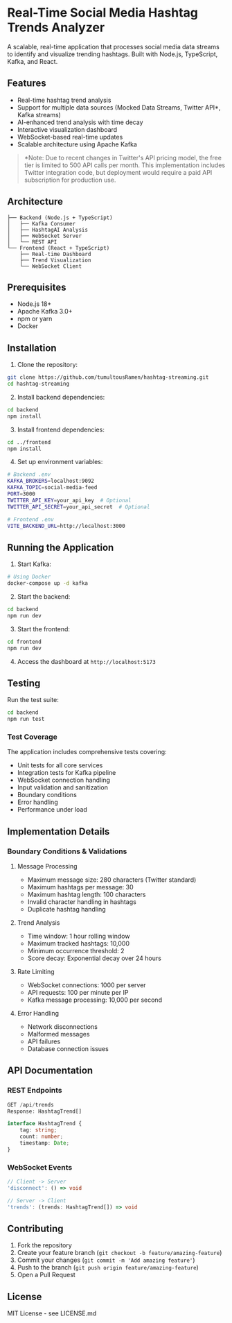 # Real-Time Social Media Hashtag Trends Analyzer

A scalable, real-time application that processes social media data streams to identify and visualize trending hashtags. Built with Node.js, TypeScript, Kafka, and React.

## Features

- Real-time hashtag trend analysis
- Support for multiple data sources (Mocked Data Streams, Twitter API*, Kafka streams)
- AI-enhanced trend analysis with time decay
- Interactive visualization dashboard
- WebSocket-based real-time updates
- Scalable architecture using Apache Kafka

> *Note: Due to recent changes in Twitter's API pricing model, the free tier is limited to 500 API calls per month. This implementation includes Twitter integration code, but deployment would require a paid API subscription for production use.

## Architecture

```
├── Backend (Node.js + TypeScript)
│   ├── Kafka Consumer
│   ├── HashtagAI Analysis
│   ├── WebSocket Server
│   └── REST API
└── Frontend (React + TypeScript)
    ├── Real-time Dashboard
    ├── Trend Visualization
    └── WebSocket Client
```

## Prerequisites

- Node.js 18+
- Apache Kafka 3.0+
- npm or yarn
- Docker

## Installation

1. Clone the repository:
```bash
git clone https://github.com/tumultousRamen/hashtag-streaming.git
cd hashtag-streaming
```

2. Install backend dependencies:
```bash
cd backend
npm install
```

3. Install frontend dependencies:
```bash
cd ../frontend
npm install
```

4. Set up environment variables:
```bash
# Backend .env
KAFKA_BROKERS=localhost:9092
KAFKA_TOPIC=social-media-feed
PORT=3000
TWITTER_API_KEY=your_api_key  # Optional
TWITTER_API_SECRET=your_api_secret  # Optional

# Frontend .env
VITE_BACKEND_URL=http://localhost:3000
```

## Running the Application

1. Start Kafka:
```bash
# Using Docker
docker-compose up -d kafka
```

2. Start the backend:
```bash
cd backend
npm run dev
```

3. Start the frontend:
```bash
cd frontend
npm run dev
```

4. Access the dashboard at `http://localhost:5173`

## Testing

Run the test suite:
```bash
cd backend
npm run test
```

### Test Coverage

The application includes comprehensive tests covering:

- Unit tests for all core services
- Integration tests for Kafka pipeline
- WebSocket connection handling
- Input validation and sanitization
- Boundary conditions
- Error handling
- Performance under load

## Implementation Details

### Boundary Conditions & Validations

1. Message Processing
   - Maximum message size: 280 characters (Twitter standard)
   - Maximum hashtags per message: 30
   - Maximum hashtag length: 100 characters
   - Invalid character handling in hashtags
   - Duplicate hashtag handling

2. Trend Analysis
   - Time window: 1 hour rolling window
   - Maximum tracked hashtags: 10,000
   - Minimum occurrence threshold: 2
   - Score decay: Exponential decay over 24 hours

3. Rate Limiting
   - WebSocket connections: 1000 per server
   - API requests: 100 per minute per IP
   - Kafka message processing: 10,000 per second

4. Error Handling
   - Network disconnections
   - Malformed messages
   - API failures
   - Database connection issues

## API Documentation

### REST Endpoints

```typescript
GET /api/trends
Response: HashtagTrend[]

interface HashtagTrend {
    tag: string;
    count: number;
    timestamp: Date;
}
```

### WebSocket Events

```typescript
// Client -> Server
'disconnect': () => void

// Server -> Client
'trends': (trends: HashtagTrend[]) => void
```

## Contributing

1. Fork the repository
2. Create your feature branch (`git checkout -b feature/amazing-feature`)
3. Commit your changes (`git commit -m 'Add amazing feature'`)
4. Push to the branch (`git push origin feature/amazing-feature`)
5. Open a Pull Request

## License

MIT License - see LICENSE.md